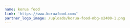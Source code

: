 ```yaml
---
name: korua food
link: 'https://www.koruafood.com/'
partner_logo_image: /uploads/korua-food-nbg-x2400-1.png
---
```


